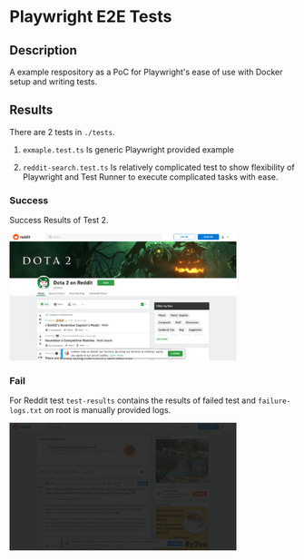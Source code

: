 # Playwright E2E Tests

## Description

A example respository as a PoC for Playwright's ease of use with Docker setup and writing tests.

## Results

There are 2 tests in `./tests`.

1. `exmaple.test.ts` Is generic Playwright provided example

2. `reddit-search.test.ts` Is relatively complicated test to show flexibility of Playwright and Test Runner to execute complicated tasks with ease.


### Success

Success Results of Test 2.

<img src="./dota-2-test.png" width="400">

### Fail

For Reddit test `test-results` contains the results of failed test and `failure-logs.txt` on root is manually provided logs.

<img src="./test-results/tests/reddit-search/simple-search/firefox-linux/test-failed-1.png" width="400">